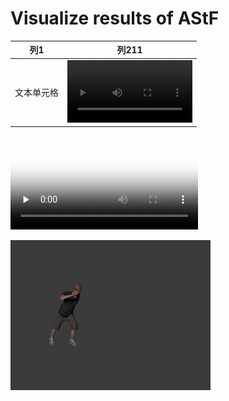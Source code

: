 # Visualize results of AStF


| 列1 | 列211                                             |
|-----|--------------------------------------------------|
| 文本单元格 | <video src="1.mp4" width="200" controls></video> |

<!-- mp4格式 -->
<video id="video" controls="" preload="none" poster="封面">
      <source id="mp4" src="1.gif" type="video/mp4">
</video>

![自定义动图标题](1.gif)

